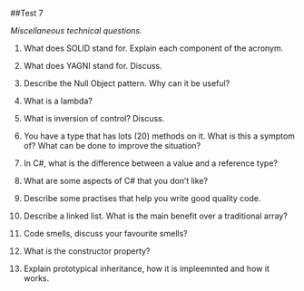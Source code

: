 ##Test 7

*Miscellaneous technical questions.*

1. What does SOLID stand for. Explain each component of the acronym.

2. What does YAGNI stand for. Discuss.

3. Describe the Null Object pattern. Why can it be useful?

4. What is a lambda?

5. What is inversion of control? Discuss.

6. You have a type that has lots (20) methods on it. What is this a symptom of? What can be done to improve the situation?

7. In C#, what is the difference between a value and a reference type?

8. What are some aspects of C# that you don’t like?

9. Describe some practises that help you write good quality code.

10. Describe a linked list. What is the main benefit over a traditional array?
 
11. Code smells, discuss your favourite smells?

12. What is the constructor property?

13. Explain prototypical inheritance, how it is impleemnted and how it works.
